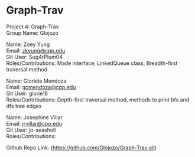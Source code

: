 # Graph-Trav
Project 4: Graph-Trav  
Group Name: Glojozo  

Name: Zoey Yung  
Email: zkyung@cpp.edu  
Git User: Sug4rPlum04  
Roles/Contributions: Made interface, LinkedQueue class, Breadth-first traversal method

Name: Gloriele Mendoza  
Email: gcmendoza@cpp.edu  
Git User: glorie16  
Roles/Contributions: Depth-first traversal method, methods to print bfs and dfs tree edges  

Name: Josephine Villar  
Email: jrvillar@cpp.edu  
Git User: jo-seashell  
Roles/Contributions:  

Github Repo Link: (https://github.com/Glojozo/Graph-Trav.git)
